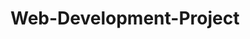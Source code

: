 <!DOCTYPE html>
<html>
  <head>
      <meta charset="utf-8'>
      <meta name="viewpoint" content="width=device-width, intial-scale=1">
      <title>Web Development Project</title>        
  </head>
  <body>
    <h1>Web-Development-Project</h1>
    
  </body>
</html>
